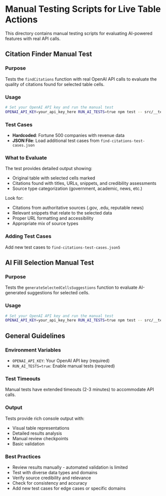 # Manual Testing Scripts for Live Table Actions

This directory contains manual testing scripts for evaluating AI-powered features with real API calls.

## Citation Finder Manual Test

### Purpose
Tests the `findCitations` function with real OpenAI API calls to evaluate the quality of citations found for selected table cells.

### Usage
```bash
# Set your OpenAI API key and run the manual test
OPENAI_API_KEY=your_api_key_here RUN_AI_TESTS=true npm test -- src/__tests__/components/live-table/actions/find-citations.manual.test.ts
```

### Test Cases
- **Hardcoded**: Fortune 500 companies with revenue data
- **JSON File**: Load additional test cases from `find-citations-test-cases.json`

### What to Evaluate
The test provides detailed output showing:
- Original table with selected cells marked
- Citations found with titles, URLs, snippets, and credibility assessments
- Source type categorization (government, academic, news, etc.)

Look for:
- Citations from authoritative sources (.gov, .edu, reputable news)
- Relevant snippets that relate to the selected data
- Proper URL formatting and accessibility
- Appropriate mix of source types

### Adding Test Cases

Add new test cases to `find-citations-test-cases.json5`

## AI Fill Selection Manual Test

### Purpose
Tests the `generateSelectedCellsSuggestions` function to evaluate AI-generated suggestions for selected cells.

### Usage
```bash
# Set your OpenAI API key and run the manual test
OPENAI_API_KEY=your_api_key_here RUN_AI_TESTS=true npm test -- src/__tests__/components/live-table/actions/ai-fill-selection.manual.test.ts
```

## General Guidelines

### Environment Variables
- `OPENAI_API_KEY`: Your OpenAI API key (required)
- `RUN_AI_TESTS=true`: Enable manual tests (required)

### Test Timeouts
Manual tests have extended timeouts (2-3 minutes) to accommodate API calls.

### Output
Tests provide rich console output with:
- Visual table representations
- Detailed results analysis
- Manual review checkpoints
- Basic validation

### Best Practices
- Review results manually - automated validation is limited
- Test with diverse data types and domains
- Verify source credibility and relevance
- Check for consistency and accuracy
- Add new test cases for edge cases or specific domains
